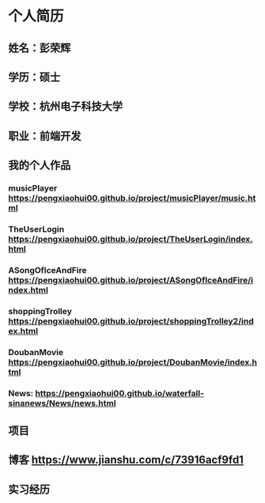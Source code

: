
# 个人简历

## 姓名：彭荣辉

## 学历：硕士

## 学校：杭州电子科技大学

## 职业：前端开发
 
## 我的个人作品

###  musicPlayer https://pengxiaohui00.github.io/project/musicPlayer/music.html

### TheUserLogin https://pengxiaohui00.github.io/project/TheUserLogin/index.html

### ASongOfIceAndFire https://pengxiaohui00.github.io/project/ASongOfIceAndFire/index.html

### shoppingTrolley https://pengxiaohui00.github.io/project/shoppingTrolley2/index.html

### DoubanMovie https://pengxiaohui00.github.io/project/DoubanMovie/index.html

### News: https://pengxiaohui00.github.io/waterfall-sinanews/News/news.html
## 项目

## 博客  https://www.jianshu.com/c/73916acf9fd1
## 实习经历 
